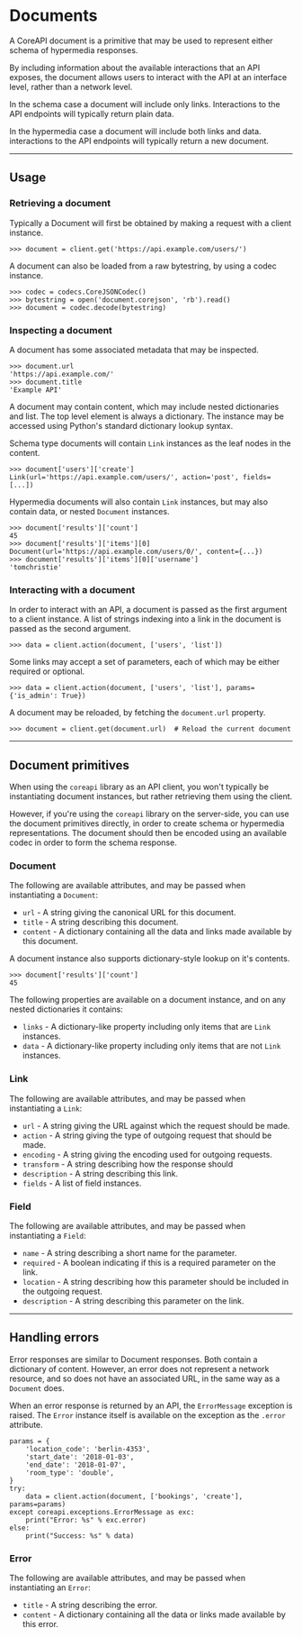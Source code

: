 # Documents

A CoreAPI document is a primitive that may be used to represent either schema of hypermedia responses.

By including information about the available interactions that an API exposes,
the document allows users to interact with the API at an interface level, rather
than a network level.

In the schema case a document will include only links. Interactions to the API
endpoints will typically return plain data.

In the hypermedia case a document will include both links and data. interactions
to the API endpoints will typically return a new document.

---

## Usage

### Retrieving a document

Typically a Document will first be obtained by making a request with a
client instance.

    >>> document = client.get('https://api.example.com/users/')

A document can also be loaded from a raw bytestring, by using a codec instance.

    >>> codec = codecs.CoreJSONCodec()
    >>> bytestring = open('document.corejson', 'rb').read()
    >>> document = codec.decode(bytestring)

### Inspecting a document

A document has some associated metadata that may be inspected.

    >>> document.url
    'https://api.example.com/'
    >>> document.title
    'Example API'

A document may contain content, which may include nested dictionaries and list.
The top level element is always a dictionary. The instance may be accessed using
Python's standard dictionary lookup syntax.

Schema type documents will contain `Link` instances as the leaf nodes in the content.

    >>> document['users']['create']
    Link(url='https://api.example.com/users/', action='post', fields=[...])

Hypermedia documents will also contain `Link` instances, but may also contain
data, or nested `Document` instances.

    >>> document['results']['count']
    45
    >>> document['results']['items'][0]
    Document(url='https://api.example.com/users/0/', content={...})
    >>> document['results']['items'][0]['username']
    'tomchristie'

### Interacting with a document

In order to interact with an API, a document is passed as the first argument to
a client instance. A list of strings indexing into a link in the document is passed
as the second argument.

    >>> data = client.action(document, ['users', 'list'])

Some links may accept a set of parameters, each of which may be either required or optional.

    >>> data = client.action(document, ['users', 'list'], params={'is_admin': True})

A document may be reloaded, by fetching the `document.url` property.

    >>> document = client.get(document.url)  # Reload the current document

---

## Document primitives

When using the `coreapi` library as an API client, you won't typically be instantiating
document instances, but rather retrieving them using the client.

However, if you're using the `coreapi` library on the server-side, you can use
the document primitives directly, in order to create schema or hypermedia representations.
The document should then be encoded using an available codec in order to form the schema response.

### Document

The following are available attributes, and may be passed when instantiating a `Document`:

* `url` - A string giving the canonical URL for this document.
* `title` - A string describing this document.
* `content` - A dictionary containing all the data and links made available by this document.

A document instance also supports dictionary-style lookup on it's contents.

    >>> document['results']['count']
    45

The following properties are available on a document instance, and on any
nested dictionaries it contains:

* `links` - A dictionary-like property including only items that are `Link` instances.
* `data` - A dictionary-like property including only items that are not `Link` instances.

### Link

The following are available attributes, and may be passed when instantiating a `Link`:

* `url` - A string giving the URL against which the request should be made.
* `action` - A string giving the type of outgoing request that should be made.
* `encoding` - A string giving the encoding used for outgoing requests.
* `transform` - A string describing how the response should
* `description` - A string describing this link.
* `fields` - A list of field instances.

### Field

The following are available attributes, and may be passed when instantiating a `Field`:

* `name` - A string describing a short name for the parameter.
* `required` - A boolean indicating if this is a required parameter on the link.
* `location` - A string describing how this parameter should be included in the outgoing request.
* `description` - A string describing this parameter on the link.

---

## Handling errors

Error responses are similar to Document responses. Both contain a dictionary of
content. However, an error does not represent a network resource, and so does
not have an associated URL, in the same way as a `Document` does.

When an error response is returned by an API, the `ErrorMessage` exception is raised.
The `Error` instance itself is available on the exception as the `.error` attribute.

    params = {
        'location_code': 'berlin-4353',
        'start_date': '2018-01-03',
        'end_date': '2018-01-07',
        'room_type': 'double',
    }
    try:
        data = client.action(document, ['bookings', 'create'], params=params)
    except coreapi.exceptions.ErrorMessage as exc:
        print("Error: %s" % exc.error)
    else:
        print("Success: %s" % data)

### Error

The following are available attributes, and may be passed when instantiating an `Error`:

* `title` - A string describing the error.
* `content` - A dictionary containing all the data or links made available by this error.
